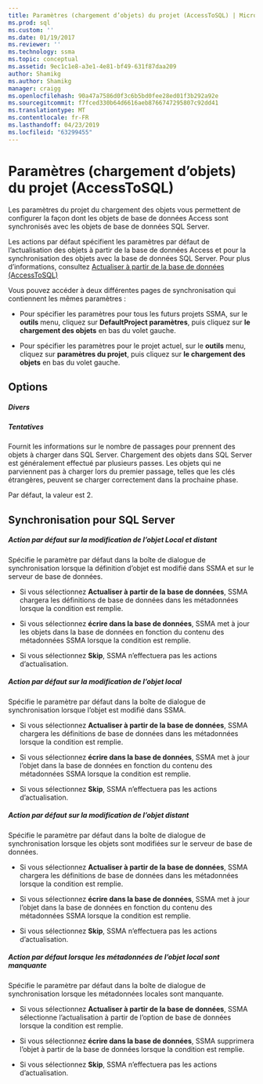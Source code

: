 ```yaml
---
title: Paramètres (chargement d’objets) du projet (AccessToSQL) | Microsoft Docs
ms.prod: sql
ms.custom: ''
ms.date: 01/19/2017
ms.reviewer: ''
ms.technology: ssma
ms.topic: conceptual
ms.assetid: 9ec1c1e8-a3e1-4e81-bf49-631f87daa209
author: Shamikg
ms.author: Shamikg
manager: craigg
ms.openlocfilehash: 90a47a7586d0f3c6b5bd0fee28ed01f3b292a92e
ms.sourcegitcommit: f7fced330b64d6616aeb8766747295807c92dd41
ms.translationtype: MT
ms.contentlocale: fr-FR
ms.lasthandoff: 04/23/2019
ms.locfileid: "63299455"
---
```

# <a name="project-settings-loading-objects-accesstosql"></a>Paramètres (chargement d’objets) du projet (AccessToSQL)
Les paramètres du projet du chargement des objets vous permettent de configurer la façon dont les objets de base de données Access sont synchronisés avec les objets de base de données SQL Server.  
  
Les actions par défaut spécifient les paramètres par défaut de l’actualisation des objets à partir de la base de données Access et pour la synchronisation des objets avec la base de données SQL Server. Pour plus d’informations, consultez [Actualiser à partir de la base de données &#40;AccessToSQL&#41;](../../ssma/access/refresh-from-database-accesstosql.md)  
  
Vous pouvez accéder à deux différentes pages de synchronisation qui contiennent les mêmes paramètres :  
  
-   Pour spécifier les paramètres pour tous les futurs projets SSMA, sur le **outils** menu, cliquez sur **DefaultProject paramètres**, puis cliquez sur **le chargement des objets** en bas du volet gauche.  
  
-   Pour spécifier les paramètres pour le projet actuel, sur le **outils** menu, cliquez sur **paramètres du projet**, puis cliquez sur **le chargement des objets** en bas du volet gauche.  
  
## <a name="options"></a>Options  
  
##### <a name="misc"></a>Divers  
  
##### <a name="attempts"></a>Tentatives  
Fournit les informations sur le nombre de passages pour prennent des objets à charger dans SQL Server. Chargement des objets dans SQL Server est généralement effectué par plusieurs passes. Les objets qui ne parviennent pas à charger lors du premier passage, telles que les clés étrangères, peuvent se charger correctement dans la prochaine phase.  
  
Par défaut, la valeur est 2.  
  
## <a name="synchronization-for-sql-server"></a>Synchronisation pour SQL Server  
  
##### <a name="default-action-on-local-and-remote-object-change"></a>Action par défaut sur la modification de l’objet Local et distant  
Spécifie le paramètre par défaut dans la boîte de dialogue de synchronisation lorsque la définition d’objet est modifié dans SSMA et sur le serveur de base de données.  
  
-   Si vous sélectionnez **Actualiser à partir de la base de données**, SSMA chargera les définitions de base de données dans les métadonnées lorsque la condition est remplie.  
  
-   Si vous sélectionnez **écrire dans la base de données**, SSMA met à jour les objets dans la base de données en fonction du contenu des métadonnées SSMA lorsque la condition est remplie.  
  
-   Si vous sélectionnez **Skip**, SSMA n’effectuera pas les actions d’actualisation.  
  
##### <a name="default-action-on-local-object-change"></a>Action par défaut sur la modification de l’objet local  
Spécifie le paramètre par défaut dans la boîte de dialogue de synchronisation lorsque l’objet est modifié dans SSMA.  
  
-   Si vous sélectionnez **Actualiser à partir de la base de données**, SSMA chargera les définitions de base de données dans les métadonnées lorsque la condition est remplie.  
  
-   Si vous sélectionnez **écrire dans la base de données**, SSMA met à jour l’objet dans la base de données en fonction du contenu des métadonnées SSMA lorsque la condition est remplie.  
  
-   Si vous sélectionnez **Skip**, SSMA n’effectuera pas les actions d’actualisation.  
  
##### <a name="default-action-on-remote-object-change"></a>Action par défaut sur la modification de l’objet distant  
Spécifie le paramètre par défaut dans la boîte de dialogue de synchronisation lorsque les objets sont modifiées sur le serveur de base de données.  
  
-   Si vous sélectionnez **Actualiser à partir de la base de données**, SSMA chargera les définitions de base de données dans les métadonnées lorsque la condition est remplie.  
  
-   Si vous sélectionnez **écrire dans la base de données**, SSMA met à jour l’objet dans la base de données en fonction du contenu des métadonnées SSMA lorsque la condition est remplie.  
  
-   Si vous sélectionnez **Skip**, SSMA n’effectuera pas les actions d’actualisation.  
  
##### <a name="default-action-when-local-object-metadata-is-missing"></a>Action par défaut lorsque les métadonnées de l’objet local sont manquante  
Spécifie le paramètre par défaut dans la boîte de dialogue de synchronisation lorsque les métadonnées locales sont manquante.  
  
-   Si vous sélectionnez **Actualiser à partir de la base de données**, SSMA sélectionne l’actualisation à partir de l’option de base de données lorsque la condition est remplie.  
  
-   Si vous sélectionnez **écrire dans la base de données**, SSMA supprimera l’objet à partir de la base de données lorsque la condition est remplie.  
  
-   Si vous sélectionnez **Skip**, SSMA n’effectuera pas les actions d’actualisation.  
  
